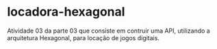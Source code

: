 # locadora-hexagonal
Atividade 03 da parte 03 que consiste em contruir uma API, utilizando a arquitetura Hexagonal, para locação de jogos digitais.
